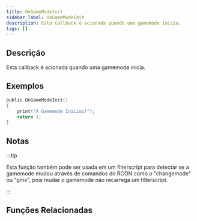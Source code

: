 ```yaml
---
title: OnGameModeInit
sidebar_label: OnGameModeInit
description: Esta callback é acionada quando uma gamemode inicia.
tags: []
---
```


## Descrição

Esta callback é acionada quando uma gamemode inicia.

## Exemplos

```c
public OnGameModeInit()
{
    print("A Gamemode Iniciou!");
    return 1;
}
```

## Notas

:::tip

Esta função também pode ser usada em um filterscript para detectar se a gamemode mudou através de comandos do RCON como o "changemode" ou "gmx", pois mudar o gamemode não recarrega um filterscript.

:::

## Funções Relacionadas
